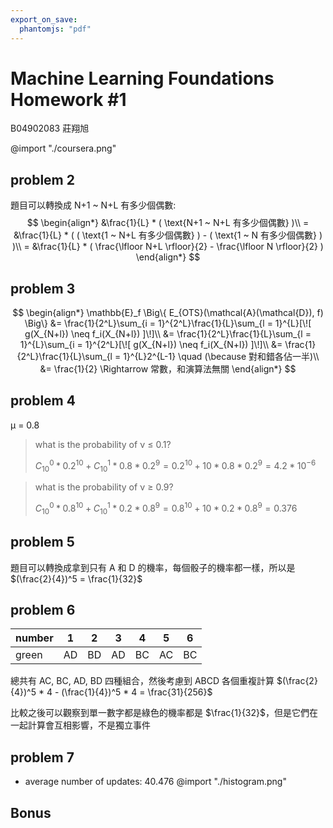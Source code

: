 ```yaml
---
export_on_save:
  phantomjs: "pdf"
---
```


# Machine Learning Foundations Homework #1

B04902083 莊翔旭

@import "./coursera.png"

## problem 2

題目可以轉換成 N+1 ~ N+L 有多少個偶數:
$$
\begin{align*}
&\frac{1}{L} * ( \text{N+1 ~ N+L 有多少個偶數} )\\
= &\frac{1}{L} * ( ( \text{1 ~ N+L 有多少個偶數} ) - ( \text{1 ~ N 有多少個偶數} ) )\\
= &\frac{1}{L} * ( \frac{\lfloor N+L \rfloor}{2} - \frac{\lfloor N \rfloor}{2} )
\end{align*}
$$

## problem 3

$$
\begin{align*}
\mathbb{E}_f \Big\{ E_{OTS}(\mathcal{A}(\mathcal{D}), f) \Big\}
&= \frac{1}{2^L}\sum_{i = 1}^{2^L}\frac{1}{L}\sum_{l = 1}^{L}[\![ g(X_{N+l}) \neq f_i(X_{N+l}) ]\!]\\
&= \frac{1}{2^L}\frac{1}{L}\sum_{l = 1}^{L}\sum_{i = 1}^{2^L}[\![ g(X_{N+l}) \neq f_i(X_{N+l}) ]\!]\\
&= \frac{1}{2^L}\frac{1}{L}\sum_{l = 1}^{L}2^{L-1} \quad (\because 對和錯各佔一半)\\
&= \frac{1}{2} \Rightarrow 常數，和演算法無關
\end{align*}
$$

<!-- pagebreak -->

## problem 4

μ = 0.8

> what is the probability of ν ≤ 0.1?
> 
> $C^0_{10} * 0.2^{10} + C^1_{10} * 0.8 * 0.2^9 = 0.2^{10} + 10 * 0.8 * 0.2^9 = 4.2 * 10^{-6}$

> what is the probability of ν ≥ 0.9?
>
> $C^0_{10} * 0.8^{10} + C^1_{10} * 0.2 * 0.8^9 = 0.8^{10} + 10 * 0.2 * 0.8^9 = 0.376$

## problem 5

題目可以轉換成拿到只有 A 和 D 的機率，每個骰子的機率都一樣，所以是 $(\frac{2}{4})^5 = \frac{1}{32}$

## problem 6

| number| 1  | 2  | 3  | 4  | 5  | 6  |
|-------|----|----|----|----|----|----|
| green | AD | BD | AD | BC | AC | BC |

總共有 AC, BC, AD, BD 四種組合，然後考慮到 ABCD 各個重複計算 $(\frac{2}{4})^5 * 4 - (\frac{1}{4})^5 * 4 = \frac{31}{256}$

比較之後可以觀察到單一數字都是綠色的機率都是 $\frac{1}{32}$，但是它們在一起計算會互相影響，不是獨立事件

## problem 7

* average number of updates:  40.476
@import "./histogram.png"

## Bonus
